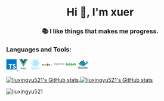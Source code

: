 <h1 align="center">Hi 👋, I'm xuer</h1>
<h3 align="center">📚 I like things that makes me progress.</h3>

<h3 align="left">Languages and Tools:</h3>
<p align="left">
  <a href="https://www.typescriptlang.org/" target="_blank" rel="noreferrer"><code><img src="https://raw.githubusercontent.com/devicons/devicon/master/icons/typescript/typescript-original.svg" alt="typescript" width="28" height="28"/></code> </a>
  <a href="https://vuejs.org/" target="_blank" rel="noreferrer"><code><img src="https://raw.githubusercontent.com/devicons/devicon/master/icons/vuejs/vuejs-original-wordmark.svg" alt="vuejs" width="28" height="28"/></code></a>
  <a href="https://reactjs.org/" target="_blank" rel="noreferrer"><code><img src="https://raw.githubusercontent.com/devicons/devicon/master/icons/react/react-original-wordmark.svg" alt="react" width="28" height="28"/></code></a>
  <a href="https://nodejs.org" target="_blank" rel="noreferrer"><code><img src="https://raw.githubusercontent.com/devicons/devicon/master/icons/nodejs/nodejs-original-wordmark.svg" alt="nodejs" width="28" height="28"/></code></a>
  <a href="https://expressjs.com" target="_blank" rel="noreferrer"><code><img src="https://raw.githubusercontent.com/devicons/devicon/master/icons/express/express-original-wordmark.svg" alt="express" width="28" height="28"/></code></a>
  <a href="https://www.nginx.com" target="_blank" rel="noreferrer"><code><img src="https://raw.githubusercontent.com/devicons/devicon/master/icons/nginx/nginx-original.svg" alt="nginx" width="28" height="28"/></code></a>
  <a href="https://www.docker.com/" target="_blank" rel="noreferrer"><code><img src="https://raw.githubusercontent.com/devicons/devicon/master/icons/docker/docker-original-wordmark.svg" alt="docker" width="28" height="28"/></code></a> 
</p>

<p>
  <a href="https://github.com/anuraghazra/github-readme-stats#gh-light-mode-only">
    <img align="center" src="https://github-readme-stats.vercel.app/api?username=liuxingyu521&show_icons=true" alt="liuxingyu521's GitHub stats" />
  </a>
  <a href="https://github.com/anuraghazra/github-readme-stats#gh-dark-mode-only">
    <img align="center" src="https://github-readme-stats.vercel.app/api?username=liuxingyu521&show_icons=true&theme=vue-dark" alt="liuxingyu521's GitHub stats" />
  </a>
</p>


<p align="left"> <img src="https://komarev.com/ghpvc/?username=liuxingyu521&label=Profile%20views&color=0e75b6&style=flat" alt="liuxingyu521" /> </p>

